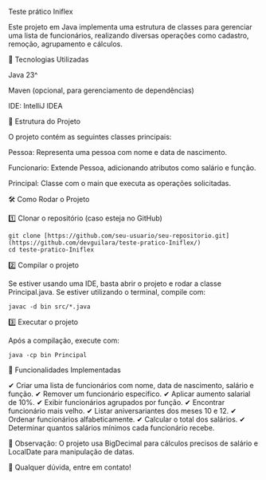 Teste prático Iniflex

Este projeto em Java implementa uma estrutura de classes para gerenciar uma lista de funcionários, realizando diversas operações como cadastro, remoção, agrupamento e cálculos.

🚀 Tecnologias Utilizadas

Java 23^ 

Maven (opcional, para gerenciamento de dependências)

IDE: IntelliJ IDEA

📌 Estrutura do Projeto

O projeto contém as seguintes classes principais:

Pessoa: Representa uma pessoa com nome e data de nascimento.

Funcionario: Extende Pessoa, adicionando atributos como salário e função.

Principal: Classe com o main que executa as operações solicitadas.

🛠️ Como Rodar o Projeto

1️⃣ Clonar o repositório (caso esteja no GitHub)

    git clone [https://github.com/seu-usuario/seu-repositorio.git](https://github.com/devguilara/teste-pratico-Iniflex/)
    cd teste-pratico-Iniflex

2️⃣ Compilar o projeto

Se estiver usando uma IDE, basta abrir o projeto e rodar a classe Principal.java.
Se estiver utilizando o terminal, compile com:

    javac -d bin src/*.java

3️⃣ Executar o projeto

Após a compilação, execute com:

    java -cp bin Principal

🔹 Funcionalidades Implementadas

✔ Criar uma lista de funcionários com nome, data de nascimento, salário e função.
✔ Remover um funcionário específico.
✔ Aplicar aumento salarial de 10%.
✔ Exibir funcionários agrupados por função.
✔ Encontrar funcionário mais velho.
✔ Listar aniversariantes dos meses 10 e 12.
✔ Ordenar funcionários alfabeticamente.
✔ Calcular o total dos salários.
✔ Determinar quantos salários mínimos cada funcionário recebe.

📌 Observação: O projeto usa BigDecimal para cálculos precisos de salário e LocalDate para manipulação de datas.

🔹 Qualquer dúvida, entre em contato!
